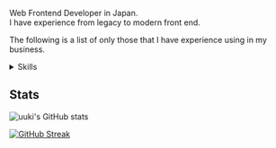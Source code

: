 Web Frontend Developer in Japan.  
I have experience from legacy to modern front end.

The following is a list of only those that I have experience using in my business.

<details>
  <summary>Skills</summary>

- Node.js v0.8.0~, ..., 20.12.2
- HTML/CSS (Prefer the FLOCSS pattern for MPA and static sites, and loosely coupled, maintainable designs based on Atomic Design for SPA and other component-based designs)
- Sass
- JavaScript 5.1, ES2015(ES6)~
- TypeScript
- Astro@1.0~, v2.x, v4.x
- React@17.x~
- Next.js
- Vue.js@2.5.2~, v3.x
- Nuxt.js
- Svelte@3.29.4~
- Webpack@3.9.1~, v4.x, v5.x
- FireBase
- Linux
- AWS (Mainly capable of building hosting environments for products and serverless architectures)
  - S3
  - CloudFront
  - Amplify
  - EC2
  - Lambda
  - API Gateway
  - Serverless(SAM)
- Docker (Building a simple DB and CMS environment.)
- GAS

and

- Gulp
- Alpine.js
- Ansible
- Vagrant

*I haven't used it much lately.
</details>

## Stats

![uuki's GitHub stats](https://github-readme-stats.vercel.app/api?username=uuki&count_private=true&show_icons=true&hide=contribs)

[![GitHub Streak](https://github-readme-streak-stats-kgou2ft9i-uukis-projects.vercel.app?user=uuki)](https://git.io/streak-stats)
